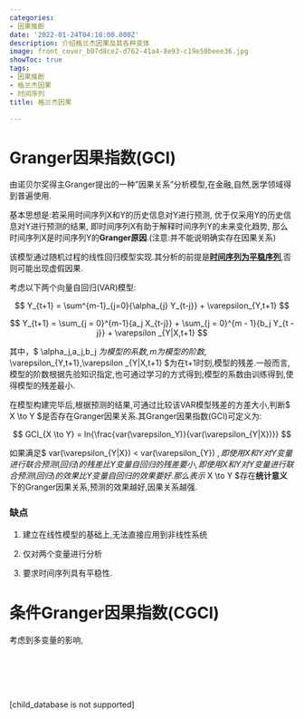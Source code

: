 ```yaml
---
categories:
- 因果推断
date: '2022-01-24T04:18:00.000Z'
description: 介绍格兰杰因果及其各种变体
image: front_cover_b07d8ce2-d762-41a4-8e93-c19e50beee36.jpg
showToc: true
tags:
- 因果推断
- 格兰杰因果
- 时间序列
title: 格兰杰因果

---
```




# Granger因果指数(GCI)

由诺贝尔奖得主Granger提出的一种”因果关系”分析模型,在金融,自然,医学领域得到普遍使用.

基本思想是:若采用时间序列X和Y的历史信息对Y进行预测, 优于仅采用Y的历史信息对Y进行预测的结果, 即时间序列X有助于解释时间序列Y的未来变化趋势, 那么时间序列X是时间序列Y的**Granger原因**.(注意:并不能说明确实存在因果关系)

该模型通过随机过程的线性回归模型实现.其分析的前提是<u>**时间序列为平稳序列**</u>,否则可能出现虚假因果.

考虑以下两个向量自回归(VAR)模型:

$$
Y_{t+1} = \sum^{m-1}_{j=0}{\alpha_{j} Y_{t-j}} + \varepsilon_{Y,t+1} 
$$

$$ Y_{t+1} = \sum_{j = 0}^{m-1}{a_j X_{t-j}} + \sum_{j = 0}^{m - 1}{b_j Y_{t - j}} + \varepsilon _{Y|X,t+1} $$

其中，$ \alpha_j,a_j,b_j $为模型的系数,m为模型的阶数,$ \varepsilon_{Y,t+1},\varepsilon _{Y|X,t+1} $为在t+1时刻,模型的残差.一般而言,模型的阶数根据先验知识指定,也可通过学习的方式得到;模型的系数由训练得到,使得模型的残差最小.

在模型构建完毕后,根据预测的结果,可通过比较该VAR模型残差的方差大小,判断$ X \to Y $是否存在Granger因果关系.其Granger因果指数(GCI)可定义为:

$$ GCI_{X \to Y} = ln{\frac{var(\varepsilon_Y)}{var(\varepsilon_{Y|X})}}  $$

如果满足$ var(\varepsilon_{Y|X}) < var(\varepsilon_{Y}) $,即使用X和Y对Y变量进行联合预测(回归)的残差比Y变量自回归的残差要小,即使用X和Y对Y变量进行联合预测(回归)的效果比Y变量自回归的效果要好.那么表示$ X \to Y $存在**统计意义**下的Granger因果关系,预测的效果越好,因果关系越强. 

### 缺点

1. 建立在线性模型的基础上,无法直接应用到非线性系统

1. 仅对两个变量进行分析

1. 要求时间序列具有平稳性.

# 条件Granger因果指数(CGCI)

考虑到多变量的影响,

<br/>

<br/>

<br/>

<br/>

[child_database is not supported]

